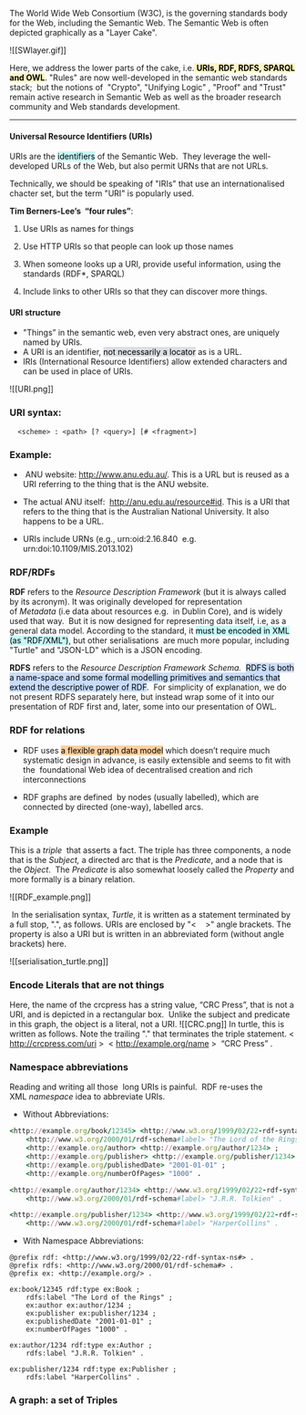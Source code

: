 
The World Wide Web Consortium (W3C), is the governing standards body for the Web, including the Semantic Web. The Semantic Web  is often depicted graphically as a "Layer Cake".

![[SWlayer.gif]]

Here, we address the lower parts of the cake, i.e.<mark style="background: #FFF3A3A6;"> **URIs, RDF, RDFS, SPARQL and OWL**</mark>. "Rules" are now well-developed in the semantic web standards stack;  but the notions of  "Crypto", "Unifying Logic" , "Proof" and "Trust" remain active research in Semantic Web as well as the broader research community and Web standards development.

----

#### Universal Resource Identifiers (URIs)

URIs are the <mark style="background: #ABF7F7A6;">identifiers</mark> of the Semantic Web.  They leverage the well-developed URLs of the Web, but also permit URNs that are not URLs.  

Technically, we should be speaking of "IRIs" that use an internationalised chacter set, but the term "URI" is popularly used.

**Tim Berners-Lee’s  “four rules”**:
1. Use URIs as names for things

2. Use HTTP URIs so that people can look up those names

3. When someone looks up a URI, provide useful information, using the standards (RDF*, SPARQL)

4. Include links to other URIs so that they can discover more things.


#### URI structure

- "Things” in the semantic web, even very abstract ones, are uniquely named by URIs.
- A URI is an identifier, <mark style="background: #CACFD9A6;">not necessarily a locator</mark> as is a URL.
- IRIs (International Resource Identifiers) allow extended characters and can be used in place of URIs.

![[URI.png]]

### URI syntax:

`  <scheme> : <path> [? <query>] [# <fragment>]`


### Example:

-    ANU website: http://www.anu.edu.au/. This is a URL but is reused as a URI referring to the thing that is the ANU website.  
    
-   The actual ANU itself:  http://anu.edu.au/resource#id. This is a URI that refers to the thing that is the Australian National University. It also happens to be a URL.  
    
-   URIs include URNs (e.g., urn:oid:2.16.840  e.g. urn:doi:10.1109/MIS.2013.102)

### RDF/RDFs

**RDF** refers to the _Resource Description Framework_ (but it is always called by its acronym). It was originally developed for representation of _Metadata_ (i.e data about resources e.g.  in Dublin Core), and is widely used that way.  But it is now designed for representing data itself, i.e, as a  general data model. According to the standard, it <mark style="background: #ABF7F7A6;">must be encoded in XML (as "RDF/XML")</mark>, but other serialisations  are much more popular, including "Turtle" and "JSON-LD" which is a JSON encoding.  

**RDFS** refers to the _Resource Description Framework Schema._  <mark style="background: #ADCCFFA6;">RDFS is both a name-space and some formal modelling primitives and semantics that extend the descriptive power of RDF</mark>.  For simplicity of explanation, we do not present RDFS separately here, but instead wrap some of it into our presentation of RDF first and, later, some into our presentation of OWL.

### RDF for relations

- RDF uses <mark style="background: #FFB86CA6;">a flexible graph data model</mark> which doesn’t require much systematic design in advance, is easily extensible and seems to fit with the  foundational Web idea of decentralised creation and rich interconnections

- RDF graphs are defined  by nodes (usually labelled), which are connected by directed (one-way), labelled arcs.

### Example

This is a _triple_  that asserts a fact. The triple has three components, a node that is the _Subject,_ a directed arc that is the _Predicate_, and a node that is the _Object_.  The _Predicate_ is also somewhat loosely called the _Property_ and more formally is a binary relation.

![[RDF_example.png]]

 In the serialisation syntax, _Turtle_, it is written as a statement terminated by a full stop, ".", as follows. URIs are enclosed by "<    >" angle brackets. The property is also a URI but is written in an abbreviated form (without angle brackets) here.

![[serialisation_turtle.png]]


### Encode Literals that are not things

Here, the name of the crcpress has a string value, “CRC Press”, that is not a URI, and is depicted in a rectangular box.  Unlike the subject and predicate in this graph, the object is a literal, not a URI.
![[CRC.png]]
In turtle, this is written as follows. Note the trailing "." that terminates the triple statement.  < http://crcpress.com/uri >  < http://example.org/name >  “CRC Press” .


### Namespace abbreviations

Reading and writing all those  long URIs is painful.  RDF re-uses the XML _namespace_ idea to abbreviate URIs.

- Without Abbreviations:

```ruby
<http://example.org/book/12345> <http://www.w3.org/1999/02/22-rdf-syntax-ns#type> <http://example.org/Book> ;
    <http://www.w3.org/2000/01/rdf-schema#label> "The Lord of the Rings" ;
    <http://example.org/author> <http://example.org/author/1234> ;
    <http://example.org/publisher> <http://example.org/publisher/1234> ;
    <http://example.org/publishedDate> "2001-01-01" ;
    <http://example.org/numberOfPages> "1000" .

<http://example.org/author/1234> <http://www.w3.org/1999/02/22-rdf-syntax-ns#type> <http://example.org/Author> ;
    <http://www.w3.org/2000/01/rdf-schema#label> "J.R.R. Tolkien" .

<http://example.org/publisher/1234> <http://www.w3.org/1999/02/22-rdf-syntax-ns#type> <http://example.org/Publisher> ;
    <http://www.w3.org/2000/01/rdf-schema#label> "HarperCollins" .
```

- With Namespace Abbreviations:

```less
@prefix rdf: <http://www.w3.org/1999/02/22-rdf-syntax-ns#> .
@prefix rdfs: <http://www.w3.org/2000/01/rdf-schema#> .
@prefix ex: <http://example.org/> .

ex:book/12345 rdf:type ex:Book ;
    rdfs:label "The Lord of the Rings" ;
    ex:author ex:author/1234 ;
    ex:publisher ex:publisher/1234 ;
    ex:publishedDate "2001-01-01" ;
    ex:numberOfPages "1000" .

ex:author/1234 rdf:type ex:Author ;
    rdfs:label "J.R.R. Tolkien" .

ex:publisher/1234 rdf:type ex:Publisher ;
    rdfs:label "HarperCollins" .
```


### A graph: a set of Triples

